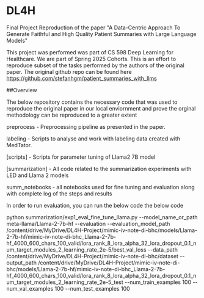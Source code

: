 # DL4H
Final Project
Reproduction of the paper "A Data-Centric Approach To Generate Faithful and High Quality Patient Summaries with Large Language Models"

This project was performed was part of CS 598 Deep Learning for Healthcare. We are part of Spring 2025 Cohorts. This is an effort to reproduce subset of the tasks performed by the authors of the original paper. The original github repo can be found here https://github.com/stefanhgm/patient_summaries_with_llms


##Overview

The below repository contains the necessary code that was used to reproduce the original paper in our local enviornment and prove the orginal methodology can be reproduced to a greater extent

preprocess - Preprocessing pipeline as presented in the paper.

labeling - Scripts to analyse and work with labeling data created with MedTator.

[scripts] - Scripts for parameter tuning of Llama2 7B model

[summarization] - All code related to the summarization experiments with LED and Llama 2 models

summ_notebooks - all notebooks used for fine tuning and evaluation along with complete log of the steps and results


In order to run evaluation, you can run the below code the below code

python summarization/exp1_eval_fine_tune_llama.py --model_name_or_path meta-llama/Llama-2-7b-hf --evaluation --evaluation_model_path /content/drive/MyDrive/DL4H-Project/mimic-iv-note-di-bhc/models/Llama-2-7b-hf/mimic-iv-note-di-bhc_Llama-2-7b-hf_4000_600_chars_100_valid/lora_rank_8_lora_alpha_32_lora_dropout_0.1_num_target_modules_2_learning_rate_2e-5/best_val_loss --data_path /content/drive/MyDrive/DL4H-Project/mimic-iv-note-di-bhc/dataset --output_path /content/drive/MyDrive/DL4H-Project/mimic-iv-note-di-bhc/models/Llama-2-7b-hf/mimic-iv-note-di-bhc_Llama-2-7b-hf_4000_600_chars_100_valid/lora_rank_8_lora_alpha_32_lora_dropout_0.1_num_target_modules_2_learning_rate_2e-5_test --num_train_examples 100 --num_val_examples 100 --num_test_examples 100
